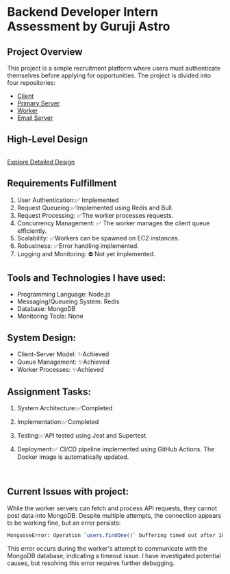 # Backend Developer Intern Assessment by Guruji Astro

## Project Overview
This project is a simple recruitment platform where users must authenticate themselves before applying for opportunities. The project is divided into four repositories:
* [Client](https://github.com/coder-Rit/assessment-client-guruji-astro)
* [Primary Server](https://github.com/coder-Rit/assessment-guruji-astro)
* [Worker](https://github.com/coder-Rit/assessment-worker-guruji-astro)
* [Email Server](https://github.com/coder-Rit/assessment-worker-mail-service)

## High-Level Design
<img src="https://i.imghippo.com/files/UOkY81726339773.png" alt="" border="0">

[Explore Detailed Design](https://excalidraw.com/#json=GANxBf5OHWFl7lO7SwdZL,zEZt__0RG3ItEaaajniveg)

## Requirements Fulfillment
1. User Authentication:✅ Implemented
2. Request Queueing:✅Implemented using Redis and Bull.
3. Request Processing: ✅The worker processes requests.
4. Concurrency Management: ✅ The worker manages the client queue efficiently.
5. Scalability:  ✅Workers can be spawned on EC2 instances.
6. Robustness:  ✅Error handling implemented.
7. Logging and Monitoring: ⛔ Not yet implemented.

## Tools and Technologies I have used:
- Programming Language: Node.js 
- Messaging/Queueing System: Redis
- Database: MongoDB
- Monitoring Tools: None


## System Design:
- Client-Server Model:  ✨Achieved
- Queue Management:  ✨Achieved
- Worker Processes:  ✨Achieved

## Assignment Tasks:
1. System Architecture:✅Completed
   
2. Implementation:✅Completed
   
3. Testing:✅API tested using Jest and Supertest.
    
4. Deployment:✅ CI/CD pipeline implemented using GitHub Actions. The Docker image is automatically updated.  


<img src="https://i.imghippo.com/files/CjWq21726339876.png" alt="" border="0">
<img src="https://i.imghippo.com/files/kwf7R1726339935.png" alt="" border="0">

## Current Issues with project:
While the worker servers can fetch and process API requests, they cannot post data into MongoDB. Despite multiple attempts, the connection appears to be working fine, but an error persists:
```bash
MongooseError: Operation `users.findOne()` buffering timed out after 10000ms
```
This error occurs during the worker's attempt to communicate with the MongoDB database, indicating a timeout issue. I have investigated potential causes, but resolving this error requires further debugging.


 
